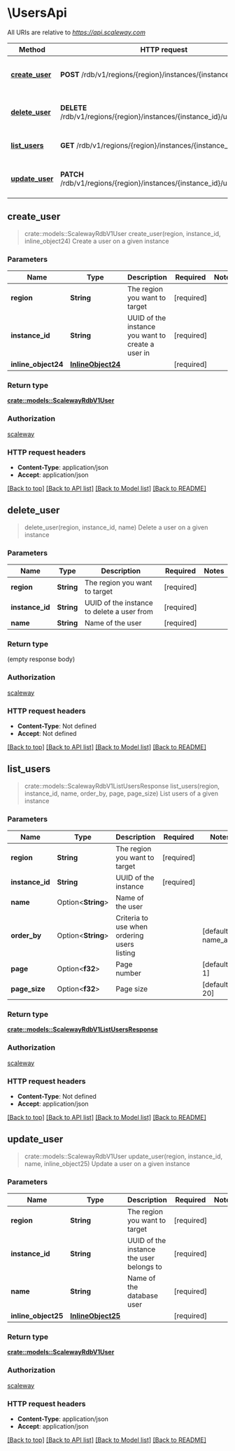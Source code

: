 # \UsersApi

All URIs are relative to *https://api.scaleway.com*

Method | HTTP request | Description
------------- | ------------- | -------------
[**create_user**](UsersApi.md#create_user) | **POST** /rdb/v1/regions/{region}/instances/{instance_id}/users | Create a user on a given instance
[**delete_user**](UsersApi.md#delete_user) | **DELETE** /rdb/v1/regions/{region}/instances/{instance_id}/users/{name} | Delete a user on a given instance
[**list_users**](UsersApi.md#list_users) | **GET** /rdb/v1/regions/{region}/instances/{instance_id}/users | List users of a given instance
[**update_user**](UsersApi.md#update_user) | **PATCH** /rdb/v1/regions/{region}/instances/{instance_id}/users/{name} | Update a user on a given instance



## create_user

> crate::models::ScalewayRdbV1User create_user(region, instance_id, inline_object24)
Create a user on a given instance

### Parameters


Name | Type | Description  | Required | Notes
------------- | ------------- | ------------- | ------------- | -------------
**region** | **String** | The region you want to target | [required] |
**instance_id** | **String** | UUID of the instance you want to create a user in | [required] |
**inline_object24** | [**InlineObject24**](InlineObject24.md) |  | [required] |

### Return type

[**crate::models::ScalewayRdbV1User**](scaleway.rdb.v1.User.md)

### Authorization

[scaleway](../README.md#scaleway)

### HTTP request headers

- **Content-Type**: application/json
- **Accept**: application/json

[[Back to top]](#) [[Back to API list]](../README.md#documentation-for-api-endpoints) [[Back to Model list]](../README.md#documentation-for-models) [[Back to README]](../README.md)


## delete_user

> delete_user(region, instance_id, name)
Delete a user on a given instance

### Parameters


Name | Type | Description  | Required | Notes
------------- | ------------- | ------------- | ------------- | -------------
**region** | **String** | The region you want to target | [required] |
**instance_id** | **String** | UUID of the instance to delete a user from | [required] |
**name** | **String** | Name of the user | [required] |

### Return type

 (empty response body)

### Authorization

[scaleway](../README.md#scaleway)

### HTTP request headers

- **Content-Type**: Not defined
- **Accept**: Not defined

[[Back to top]](#) [[Back to API list]](../README.md#documentation-for-api-endpoints) [[Back to Model list]](../README.md#documentation-for-models) [[Back to README]](../README.md)


## list_users

> crate::models::ScalewayRdbV1ListUsersResponse list_users(region, instance_id, name, order_by, page, page_size)
List users of a given instance

### Parameters


Name | Type | Description  | Required | Notes
------------- | ------------- | ------------- | ------------- | -------------
**region** | **String** | The region you want to target | [required] |
**instance_id** | **String** | UUID of the instance | [required] |
**name** | Option<**String**> | Name of the user |  |
**order_by** | Option<**String**> | Criteria to use when ordering users listing |  |[default to name_asc]
**page** | Option<**f32**> | Page number |  |[default to 1]
**page_size** | Option<**f32**> | Page size |  |[default to 20]

### Return type

[**crate::models::ScalewayRdbV1ListUsersResponse**](scaleway.rdb.v1.ListUsersResponse.md)

### Authorization

[scaleway](../README.md#scaleway)

### HTTP request headers

- **Content-Type**: Not defined
- **Accept**: application/json

[[Back to top]](#) [[Back to API list]](../README.md#documentation-for-api-endpoints) [[Back to Model list]](../README.md#documentation-for-models) [[Back to README]](../README.md)


## update_user

> crate::models::ScalewayRdbV1User update_user(region, instance_id, name, inline_object25)
Update a user on a given instance

### Parameters


Name | Type | Description  | Required | Notes
------------- | ------------- | ------------- | ------------- | -------------
**region** | **String** | The region you want to target | [required] |
**instance_id** | **String** | UUID of the instance the user belongs to | [required] |
**name** | **String** | Name of the database user | [required] |
**inline_object25** | [**InlineObject25**](InlineObject25.md) |  | [required] |

### Return type

[**crate::models::ScalewayRdbV1User**](scaleway.rdb.v1.User.md)

### Authorization

[scaleway](../README.md#scaleway)

### HTTP request headers

- **Content-Type**: application/json
- **Accept**: application/json

[[Back to top]](#) [[Back to API list]](../README.md#documentation-for-api-endpoints) [[Back to Model list]](../README.md#documentation-for-models) [[Back to README]](../README.md)

